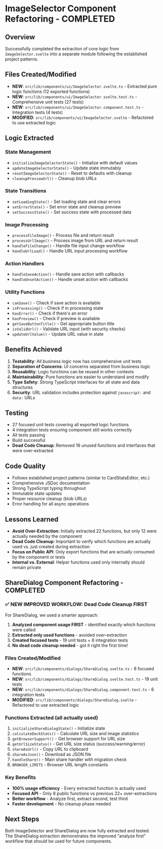 # ImageSelector Component Refactoring - COMPLETED

## Overview
Successfully completed the extraction of core logic from `ImageSelector.svelte` into a separate module following the established project patterns.

## Files Created/Modified
- **NEW**: `src/lib/components/ui/ImageSelector.svelte.ts` - Extracted pure logic functions (12 exported functions)
- **NEW**: `src/lib/components/ui/ImageSelector.svelte.test.ts` - Comprehensive unit tests (27 tests)
- **NEW**: `src/lib/components/ui/ImageSelector.component.test.ts` - Integration tests (4 tests)
- **MODIFIED**: `src/lib/components/ui/ImageSelector.svelte` - Refactored to use extracted logic

## Logic Extracted
### State Management
- `initializeImageSelectorState()` - Initialize with default values
- `updateImageSelectorState()` - Update state immutably
- `resetImageSelectorState()` - Reset to defaults with cleanup
- `cleanupPreviewUrl()` - Cleanup blob URLs

### State Transitions
- `setLoadingState()` - Set loading state and clear errors
- `setErrorState()` - Set error state and cleanup preview
- `setSuccessState()` - Set success state with processed data

### Image Processing
- `processFileImage()` - Process file and return result
- `processUrlImage()` - Process image from URL and return result
- `handleFileChange()` - Handle file input change workflow
- `handleUrlLoad()` - Handle URL input processing workflow

### Action Handlers
- `handleSaveAction()` - Handle save action with callbacks
- `handleUnsetAction()` - Handle unset action with callbacks

### Utility Functions
- `canSave()` - Check if save action is available
- `isProcessing()` - Check if in processing state
- `hasError()` - Check if there's an error
- `hasPreview()` - Check if preview is available
- `getSaveButtonTitle()` - Get appropriate button title
- `isValidUrl()` - Validate URL input (with security checks)
- `updateUrlValue()` - Update URL value in state

## Benefits Achieved
1. **Testability**: All business logic now has comprehensive unit tests
2. **Separation of Concerns**: UI concerns separated from business logic
3. **Reusability**: Logic functions can be reused in other contexts
4. **Maintainability**: Pure functions are easier to understand and modify
5. **Type Safety**: Strong TypeScript interfaces for all state and data structures
6. **Security**: URL validation includes protection against `javascript:` and `data:` URLs

## Testing
- 27 focused unit tests covering all exported logic functions
- 4 integration tests ensuring component still works correctly
- All tests passing
- Build successful
- **Dead Code Cleanup**: Removed 16 unused functions and interfaces that were over-extracted

## Code Quality
- Follows established project patterns (similar to CardStatsEditor, etc.)
- Comprehensive JSDoc documentation
- Strong TypeScript typing throughout
- Immutable state updates
- Proper resource cleanup (blob URLs)
- Error handling for all async operations

## Lessons Learned
- **Avoid Over-Extraction**: Initially extracted 22 functions, but only 12 were actually needed by the component
- **Dead Code Cleanup**: Important to verify which functions are actually used vs. just created during extraction
- **Focus on Public API**: Only export functions that are actually consumed by the component or tests
- **Internal vs. External**: Helper functions used only internally should remain private

## ShareDialog Component Refactoring - COMPLETED

### ✅ **NEW IMPROVED WORKFLOW**: Dead Code Cleanup FIRST

For ShareDialog, we used a smarter approach:
1. **Analyzed component usage FIRST** - identified exactly which functions were called
2. **Extracted only used functions** - avoided over-extraction 
3. **Created focused tests** - 19 unit tests + 6 integration tests
4. **No dead code cleanup needed** - got it right the first time!

### Files Created/Modified
- **NEW**: `src/lib/components/dialogs/ShareDialog.svelte.ts` - 8 focused functions
- **NEW**: `src/lib/components/dialogs/ShareDialog.svelte.test.ts` - 19 unit tests
- **NEW**: `src/lib/components/dialogs/ShareDialog.component.test.ts` - 6 integration tests
- **MODIFIED**: `src/lib/components/dialogs/ShareDialog.svelte` - Refactored to use extracted logic

### Functions Extracted (all actually used)
1. `initializeShareDialogState()` - Initialize state
2. `calculateDeckStats()` - Calculate URL size and image statistics
3. `getBrowserSupport()` - Get browser support for URL size
4. `getUrlSizeStatus()` - Get URL size status (success/warning/error)
5. `shareAsUrl()` - Copy URL to clipboard
6. `shareAsJson()` - Download as JSON file
7. `handleShare()` - Main share handler with migration check
8. `BROWSER_LIMITS` - Browser URL length constants

### Key Benefits
- **100% usage efficiency** - Every extracted function is actually used
- **Focused API** - Only 8 public functions vs previous 22+ over-extractions
- **Better workflow** - Analyze first, extract second, test third
- **Faster development** - No cleanup phase needed

## Next Steps
Both ImageSelector and ShareDialog are now fully extracted and tested. The ShareDialog extraction demonstrates the improved "analyze first" workflow that should be used for future components.
